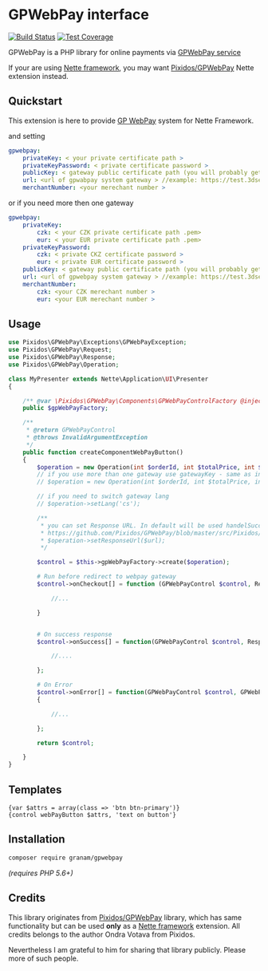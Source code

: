 # GPWebPay interface
[![Build Status](https://travis-ci.org/jaroslavtyc/granam-gpwebpay.svg?branch=master)](https://travis-ci.org/jaroslavtyc/granam-gpwebpay)
[![Test Coverage](https://codeclimate.com/github/jaroslavtyc/granam-gpwebpay/badges/coverage.svg)](https://codeclimate.com/github/jaroslavtyc/granam-gpwebpay/coverage)

GPWebPay is a PHP library for online payments via [GPWebPay service](http://www.gpwebpay.cz/en)

If your are using [Nette framework](https://nette.org/en/), you may want
[Pixidos/GPWebPay](https://github.com/Pixidos/GPWebPay) Nette extension instead.

## Quickstart

This extension is here to provide [GP WebPay](http://www.gpwebpay.cz) system for Nette Framework.

and setting

```yml
gpwebpay:
    privateKey: < your private certificate path >
    privateKeyPassword: < private certificate password >
    publicKey: < gateway public certificate path (you will probably get this by email) > //gpe.signing_prod.pem
    url: <url of gpwabpay system gateway > //example: https://test.3dsecure.gpwebpay.com/unicredit/order.do
    merchantNumber: <your merechant number >
```

or if you need more then one gateway
```yml
gpwebpay:
	privateKey:
		czk: < your CZK private certificate path .pem>
		eur: < your EUR private certificate path .pem>
	privateKeyPassword:
		czk: < private CKZ certificate password >
		eur: < private EUR certificate password >
	publicKey: < gateway public certificate path (you will probably get this by email) > //gpe.signing_prod.pem
	url: <url of gpwebpay system gateway > //example: https://test.3dsecure.gpwebpay.com/unicredit/order.do
	merchantNumber:
		czk: <your CZK merechant number >
		eur: <your EUR merechant number >
```

## Usage


```php
use Pixidos\GPWebPay\Exceptions\GPWebPayException;
use Pixidos\GPWebPay\Request;
use Pixidos\GPWebPay\Response;
use Pixidos\GPWebPay\Operation;

class MyPresenter extends Nette\Application\UI\Presenter
{

	/** @var \Pixidos\GPWebPay\Components\GPWebPayControlFactory @inject */
	public $gpWebPayFactory;

	/**
     * @return GPWebPayControl
     * @throws InvalidArgumentException
     */
    public function createComponentWebPayButton()
    {
        $operation = new Operation(int $orderId, int $totalPrice, int $curencyCode);
        // if you use more than one gateway use gatewayKey - same as in config
        // $operation = new Operation(int $orderId, int $totalPrice, int $curencyCode, string $gatewayKey);

        // if you need to switch gateway lang
        // $operation->setLang('cs');

        /**
         * you can set Response URL. In default will be used handelSuccess() in component
         * https://github.com/Pixidos/GPWebPay/blob/master/src/Pixidos/GPWebPay/Components/GPWebPayControl.php#L93
         * $operation->setResponseUrl($url);
         */

        $control = $this->gpWebPayFactory->create($operation);

        # Run before redirect to webpay gateway
        $control->onCheckout[] = function (GPWebPayControl $control, Request $request){

            //...

        }


        # On success response
        $control->onSuccess[] = function(GPWebPayControl $control, Response $response) {

            //....

        };

        # On Error
        $control->onError[] = function(GPWebPayControl $control, GPWebPayException $exception)
        {

            //...

        };

        return $control;

    }
}
```

## Templates

```smarty
{var $attrs = array(class => 'btn btn-primary')}
{control webPayButton $attrs, 'text on button'}
```

Installation
------------

```sh
composer require granam/gpwebpay
```
*(requires PHP 5.6+)*

## Credits
This library originates from [Pixidos/GPWebPay](https://github.com/Pixidos/GPWebPay) library, which has same
functionality but can be used **only** as a [Nette framework](https://nette.org/en/) extension.
All credits belongs to the author Ondra Votava from Pixidos.

Nevertheless I am grateful to him for sharing that library publicly. Please more of such people.
